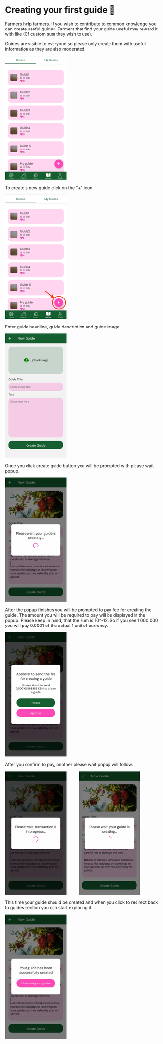 # Creating your first guide 📕

Farmers help farmers. If you wish to contribute to common knowledge you can create useful guides. Farmers that find your guide useful may reward it with like (Of custom sum they wish to use).

Guides are visible to everyone so please only create them with useful information as they are also moderated.

<img src="../images/Screenshot_Guide1.jpg" alt="Login Screenshot" width="200"/>

To create a new guide click on the "+" icon.

<img src="../images/Screenshot_Guide2.jpg" alt="Login Screenshot" width="200"/>

Enter guide headline, guide description and guide image.

<img src="../images/Screenshot_Guide3.jpg" alt="Login Screenshot" width="200"/>

Once you click create guide button you will be prompted with please wait popup.

<img src="../images/Screenshot_Guide4.jpg" alt="Login Screenshot" width="200"/>

After the popup finishes you will be prompted to pay fee for creating the guide. The amount you will be required to pay will be displayed in the popup. Please keep in mind, that the sum is 10^-12. So if you see 1 000 000 you will pay 0.0001 of the actual 1 unit of currency.

<img src="../images/Screenshot_Guide5.jpg" alt="Login Screenshot" width="200"/>

After you confirm to pay, another please wait popup will follow.

<div style="display: flex; gap: 40px;">
    <img src="../images/Screenshot_Guide6.jpg" alt="Login Screenshot" width="200"/>
    <img src="../images/Screenshot_Guide7.jpg" alt="Login Screenshot" width="200"/>
</div>

This time your guide should be created and when you click to redirect back to guides section you can start exploring it.

<img src="../images/Screenshot_Guide8.jpg" alt="Login Screenshot" width="200"/>